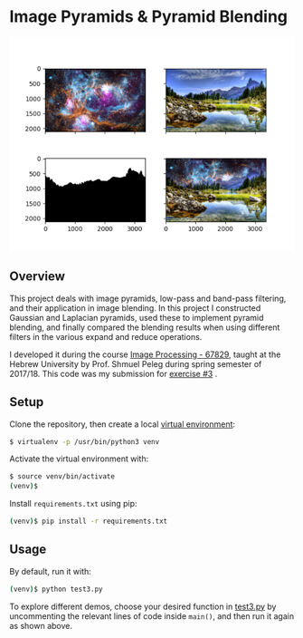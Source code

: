 # Image Pyramids & Pyramid Blending
![Output example](/Figure_1.png)<br> 

## Overview

This project deals with image pyramids, low-pass and band-pass filtering, and their application in image
blending. In this project I constructed Gaussian and Laplacian pyramids, used these to implement
pyramid blending, and finally compared the blending results when using different filters in the various
expand and reduce operations.
 
I developed it during the course [Image Processing - 67829](https://moodle2.cs.huji.ac.il/nu17/course/view.php?id=67829), taught at the Hebrew University by Prof. Shmuel Peleg during spring semester of 2017/18.
This code was my submission for [exercise #3](ex3.pdf) .

## Setup
Clone the repository, then create a local [virtual environment](https://www.geeksforgeeks.org/python-virtual-environment/#:~:text=A%20virtual%20environment%20is%20a,of%20the%20Python%20developers%20use.):
```bash
$ virtualenv -p /usr/bin/python3 venv
```

Activate the virtual environment with:
```bash
$ source venv/bin/activate
(venv)$
```

Install ```requirements.txt``` using pip:
```bash
(venv)$ pip install -r requirements.txt
```

## Usage
By default, run it with:
```bash
(venv)$ python test3.py
```
To explore different demos, choose your desired function in [test3.py](test3.py) by uncommenting the relevant lines of code inside ```main()```, and then run it again as shown above.